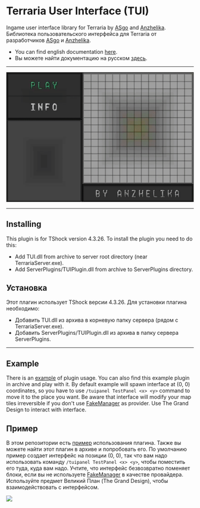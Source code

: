# Terraria User Interface (TUI)
Ingame user interface library for Terraria by [ASgo](https://github.com/ASgoPew) and [Anzhelika](https://github.com/AnzhelikaO).
Библиотека пользовательского интерфейса для Terraria от разработчиков [ASgo](https://github.com/ASgoPew) и [Anzhelika](https://github.com/AnzhelikaO).

* You can find english documentation [here](Documentation/en.md).
* Вы можете найти документацию на русском [здесь](Documentation/ru.md).

***

![](Documentation/Images/Minesweeper.gif)

***

## Installing
This plugin is for TShock version 4.3.26.
To install the plugin you need to do this:
* Add TUI.dll from archive to server root directory (near TerrariaServer.exe).
* Add ServerPlugins/TUIPlugin.dll from archive to ServerPlugins directory.

## Установка
Этот плагин использует TShock версии 4.3.26.
Для установки плагина необходимо:
* Добавить TUI.dll из архива в корневую папку сервера (рядом с TerrariaServer.exe).
* Добавить ServerPlugins/TUIPlugin.dll из архива в папку сервера ServerPlugins.

***

## Example
There is an [example](TUIExample/TUIExamplePlugin.cs) of plugin usage.
You can also find this example plugin in archive and play with it.
By default example will spawn interface at (0, 0) coordinates, so you have to use
```/tuipanel TestPanel <x> <y>``` command to move it to the place you want.
Be aware that interface will modify your map tiles irreversible if you don't use [FakeManager](https://github.com/AnzhelikaO/FakeManager) as provider.
Use The Grand Design to interact with interface.

## Пример
В этом репозитории есть [пример](TUIExample/TUIExamplePlugin.cs) использования плагина.
Также вы можете найти этот плагин в архиве и попробовать его.
По умолчанию пример создает интерфейс на позиции (0, 0), так что вам надо использовать команду
```/tuipanel TestPanel <x> <y>```, чтобы поместить его туда, куда вам надо.
Учтите, что интерфейс безвозвратно поменяет блоки, если вы не используете [FakeManager](https://github.com/AnzhelikaO/FakeManager) в качестве провайдера.
Используйте предмет Великий План (The Grand Design), чтобы взаимодействовать с интерфейсом.

![](Documentation/Images/TUIPanelCommand.gif)